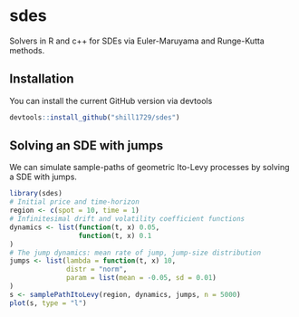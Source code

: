 
# sdes

<!-- badges: start -->
<!-- badges: end -->

Solvers in R and c++ for SDEs via Euler-Maruyama and Runge-Kutta methods.

## Installation

You can install the current GitHub version via devtools

``` r
devtools::install_github("shill1729/sdes")
```


## Solving an SDE with jumps
We can simulate sample-paths of geometric Ito-Levy processes
by solving a SDE with jumps.
```r
library(sdes)
# Initial price and time-horizon
region <- c(spot = 10, time = 1)
# Infinitesimal drift and volatility coefficient functions
dynamics <- list(function(t, x) 0.05,
                 function(t, x) 0.1
)
# The jump dynamics: mean rate of jump, jump-size distribution
jumps <- list(lambda = function(t, x) 10,
              distr = "norm", 
              param = list(mean = -0.05, sd = 0.01)
)
s <- samplePathItoLevy(region, dynamics, jumps, n = 5000)
plot(s, type = "l")
```

